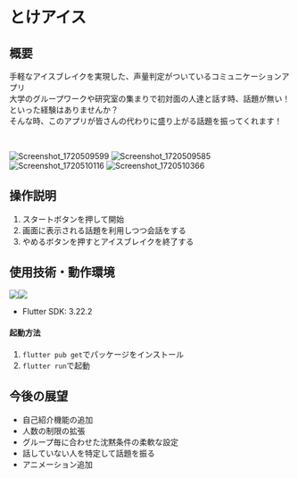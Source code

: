 # とけアイス

## 概要
手軽なアイスブレイクを実現した、声量判定がついているコミュニケーションアプリ<br/>
大学のグループワークや研究室の集まりで初対面の人達と話す時、話題が無い！　といった経験はありませんか？<br/>
そんな時、このアプリが皆さんの代わりに盛り上がる話題を振ってくれます！

<br/>

![Screenshot_1720509599](https://github.com/Tokeice/app/assets/117695575/5b4d08c0-a074-4777-93b6-204e7d3213f7)
![Screenshot_1720509585](https://github.com/Tokeice/app/assets/117695575/1acfe772-7f1b-4ab7-8a46-2f31c712d242)
![Screenshot_1720510116](https://github.com/Tokeice/app/assets/117695575/f7fb8e63-f15a-482a-a274-70151e22110d)
![Screenshot_1720510366](https://github.com/Tokeice/app/assets/117695575/55da2ddf-343c-40eb-8901-4901d4288d72)


## 操作説明
1. スタートボタンを押して開始
2. 画面に表示される話題を利用しつつ会話をする
3. やめるボタンを押すとアイスブレイクを終了する

## 使用技術・動作環境
<img src="https://img.shields.io/badge/-Flutter-02569B.svg?logo=flutter&style=plastic"><img src="https://img.shields.io/badge/-Dart-0099E5.svg?logo=dart&style=plastic">
- Flutter SDK: 3.22.2

#### 起動方法
1. ```flutter pub get```でパッケージをインストール
2. ```flutter run```で起動

## 今後の展望
- 自己紹介機能の追加
- 人数の制限の拡張
- グループ毎に合わせた沈黙条件の柔軟な設定
- 話していない人を特定して話題を振る
- アニメーション追加
